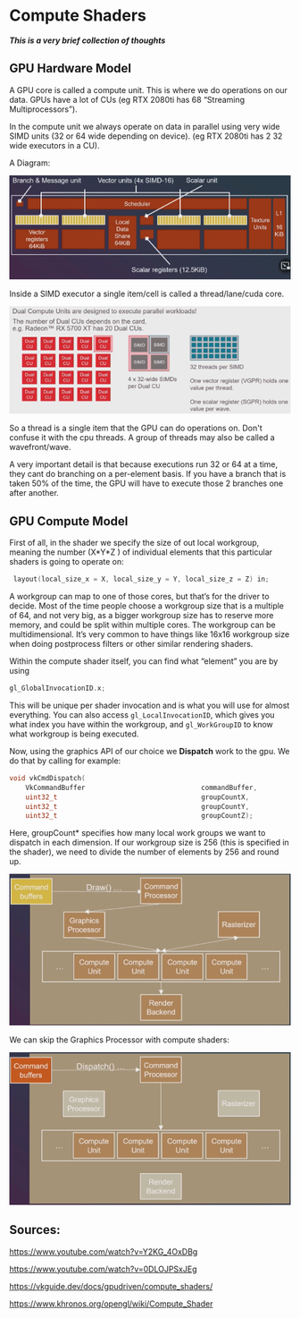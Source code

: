 # Compute Shaders

***This is a very brief collection of thoughts***

## GPU Hardware Model

A GPU core is called a compute unit. This is where we do operations on our data. GPUs have a lot of CUs (eg RTX 2080ti has 68 “Streaming Multiprocessors”). 

In the compute unit we always operate on data in parallel using very wide SIMD units (32 or 64 wide depending on device).  (eg RTX 2080ti has 2 32 wide executors in a CU).

A Diagram:

<img src="Compute Shaders.assets/image-20211108235602144.png"> 

Inside a SIMD executor a single item/cell is called a thread/lane/cuda core.

<img src="Compute Shaders.assets/image-20211108235749146.png"> 

So a thread is a single item that the GPU can do operations on. Don't confuse it with the cpu threads. A group of threads may also be called a wavefront/wave.

A very important detail is that because executions run 32 or 64 at a  time, they cant do branching on a per-element basis. If you have a  branch that is taken 50% of the time, the GPU will have to execute those 2 branches one after another.

## GPU Compute Model

First of all, in the shader we specify the size of out local workgroup, meaning the number (X\*Y\*Z ) of individual elements that this particular shaders is going to operate on:

```c++
 layout(local_size_x = X, local_size_y = Y, local_size_z = Z) in;
```

A workgroup can map to one of those cores, but that’s for the driver to  decide. Most of the time people choose a workgroup size that is a  multiple of 64, and not very big, as a bigger workgroup size has to  reserve more memory, and could be split within multiple cores. The  workgroup can be multidimensional. It’s very common to have things like  16x16 workgroup size when doing postprocess filters or other similar  rendering shaders.

Within the compute shader itself, you can find what “element” you are by using

```c++
gl_GlobalInvocationID.x;
```

This will be unique per shader invocation and is what you will use for almost everything. You can also access `gl_LocalInvocationID`, which gives you what index you have within the workgroup, and `gl_WorkGroupID` to know what workgroup is being executed.

Now, using the graphics API of our choice we **Dispatch** work to the gpu. We do that by calling for example:

```c++
void vkCmdDispatch(
    VkCommandBuffer                             commandBuffer,
    uint32_t                                    groupCountX,
    uint32_t                                    groupCountY,
    uint32_t                                    groupCountZ);
```

Here, groupCount* specifies how many local work groups we want to dispatch in each dimension. If our workgroup size is 256 (this is specified in the shader), we need to divide the number of elements by 256 and round up.

<img src="Compute Shaders.assets/image-20211108235355020.png"> 

We can skip the Graphics Processor with compute shaders:

<img src="Compute Shaders.assets/image-20211108235457488.png"> 

## Sources:

https://www.youtube.com/watch?v=Y2KG_4OxDBg

https://www.youtube.com/watch?v=0DLOJPSxJEg

https://vkguide.dev/docs/gpudriven/compute_shaders/

https://www.khronos.org/opengl/wiki/Compute_Shader

